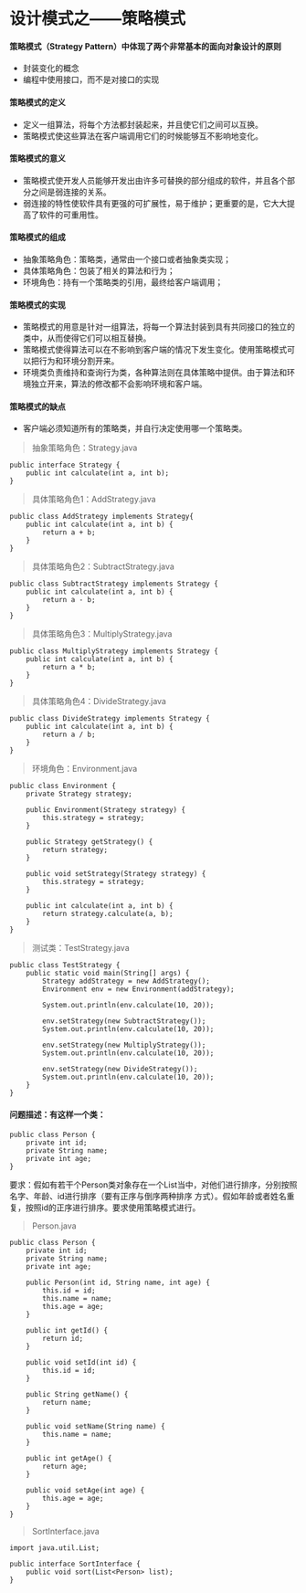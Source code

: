 # 设计模式之——策略模式

#### 策略模式（Strategy Pattern）中体现了两个非常基本的面向对象设计的原则

* 封装变化的概念
* 编程中使用接口，而不是对接口的实现

#### 策略模式的定义

* 定义一组算法，将每个方法都封装起来，并且使它们之间可以互换。
* 策略模式使这些算法在客户端调用它们的时候能够互不影响地变化。

#### 策略模式的意义

* 策略模式使开发人员能够开发出由许多可替换的部分组成的软件，并且各个部分之间是弱连接的关系。
* 弱连接的特性使软件具有更强的可扩展性，易于维护；更重要的是，它大大提高了软件的可重用性。

#### 策略模式的组成

* 抽象策略角色：策略类，通常由一个接口或者抽象类实现；
* 具体策略角色：包装了相关的算法和行为；
* 环境角色：持有一个策略类的引用，最终给客户端调用；

#### 策略模式的实现

* 策略模式的用意是针对一组算法，将每一个算法封装到具有共同接口的独立的类中，从而使得它们可以相互替换。
* 策略模式使得算法可以在不影响到客户端的情况下发生变化。使用策略模式可以把行为和环境分割开来。
* 环境类负责维持和查询行为类，各种算法则在具体策略中提供。由于算法和环境独立开来，算法的修改都不会影响环境和客户端。

#### 策略模式的缺点

* 客户端必须知道所有的策略类，并自行决定使用哪一个策略类。

> 抽象策略角色：Strategy.java

    public interface Strategy {
	    public int calculate(int a, int b);
    }

> 具体策略角色1：AddStrategy.java

    public class AddStrategy implements Strategy{
    	public int calculate(int a, int b) {
    		return a + b;
    	}
    }

> 具体策略角色2：SubtractStrategy.java

    public class SubtractStrategy implements Strategy {
    	public int calculate(int a, int b) {
    		return a - b;
    	}
    }

> 具体策略角色3：MultiplyStrategy.java

    public class MultiplyStrategy implements Strategy {
    	public int calculate(int a, int b) {
    		return a * b;
    	}
    }

> 具体策略角色4：DivideStrategy.java

    public class DivideStrategy implements Strategy {
    	public int calculate(int a, int b) {
    		return a / b;
    	}
    }

> 环境角色：Environment.java

	public class Environment {
		private Strategy strategy;
	
		public Environment(Strategy strategy) {
			this.strategy = strategy;
		}
	
		public Strategy getStrategy() {
			return strategy;
		}
	
		public void setStrategy(Strategy strategy) {
			this.strategy = strategy;
		}
	
		public int calculate(int a, int b) {
			return strategy.calculate(a, b);
		}
	}

> 测试类：TestStrategy.java

	public class TestStrategy {
		public static void main(String[] args) {
			Strategy addStrategy = new AddStrategy();
			Environment env = new Environment(addStrategy);
			
			System.out.println(env.calculate(10, 20));
			
			env.setStrategy(new SubtractStrategy());
			System.out.println(env.calculate(10, 20));
			
			env.setStrategy(new MultiplyStrategy());
			System.out.println(env.calculate(10, 20));
			
			env.setStrategy(new DivideStrategy());
			System.out.println(env.calculate(10, 20));
		}
	}

#### 问题描述：有这样一个类：

	public class Person {
		private int id;
		private String name;
		private int age;
	}
	
要求：假如有若干个Person类对象存在一个List当中，对他们进行排序，分别按照名字、年龄、id进行排序（要有正序与倒序两种排序
方式）。假如年龄或者姓名重复，按照id的正序进行排序。要求使用策略模式进行。

> Person.java

	public class Person {
		private int id;
		private String name;
		private int age;
	
		public Person(int id, String name, int age) {
			this.id = id;
			this.name = name;
			this.age = age;
		}
	
		public int getId() {
			return id;
		}
	
		public void setId(int id) {
			this.id = id;
		}
	
		public String getName() {
			return name;
		}
	
		public void setName(String name) {
			this.name = name;
		}
	
		public int getAge() {
			return age;
		}
	
		public void setAge(int age) {
			this.age = age;
		}
	}

> SortInterface.java

	import java.util.List;

	public interface SortInterface {
		public void sort(List<Person> list);
	}























